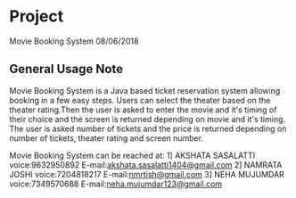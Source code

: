 # Project
Movie Booking System 08/06/2018

General Usage Note
--------------------
Movie Booking System is a Java based ticket reservation system allowing booking in a few easy steps.
Users can select the theater based on the theater rating.Then the user is asked to enter the movie and it's 
timing of their choice and the screen is returned depending on movie and it's timing. The user is asked number of tickets 
and the price is returned depending on number of tickets, theater rating and screen number.

Movie Booking System can be reached at:
1] AKSHATA SASALATTI
  voice:9632950892
  E-mail:akshata.sasalatti1404@gmail.com
2] NAMRATA JOSHI
  voice:7204818217
  E-mail:nmrtjsh@gmail.com
3] NEHA MUJUMDAR
  voice:7349570688
  E-mail:neha.mujumdar123@gmail.com
